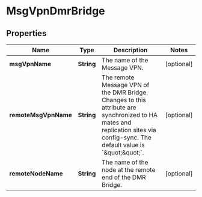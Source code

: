 

# MsgVpnDmrBridge


## Properties

| Name | Type | Description | Notes |
|------------ | ------------- | ------------- | -------------|
|**msgVpnName** | **String** | The name of the Message VPN. |  [optional] |
|**remoteMsgVpnName** | **String** | The remote Message VPN of the DMR Bridge. Changes to this attribute are synchronized to HA mates and replication sites via config-sync. The default value is &#x60;\&quot;\&quot;&#x60;. |  [optional] |
|**remoteNodeName** | **String** | The name of the node at the remote end of the DMR Bridge. |  [optional] |



